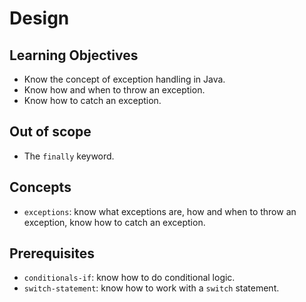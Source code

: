# Design

## Learning Objectives

- Know the concept of exception handling in Java.
- Know how and when to throw an exception.
- Know how to catch an exception.

## Out of scope

- The `finally` keyword.

## Concepts

- `exceptions`: know what exceptions are, how and when to throw an exception, know how to catch an exception.

## Prerequisites

- `conditionals-if`: know how to do conditional logic.
- `switch-statement`: know how to work with a `switch` statement.
